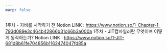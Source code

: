 ```yaml
---
marp: false
---
```


1주차 - 자바를 시작하기 전
Notion LINK : https://www.notion.so/1-Chapter-1-793d089e3c464b42866b31c66b3a000a
1주차 - JIT컴파일러란 무엇이며 어떻게 동작하는가? 
Notion LINK : https://www.notion.so/1-JIT-681d8b61fe704856b1162474047fd85a